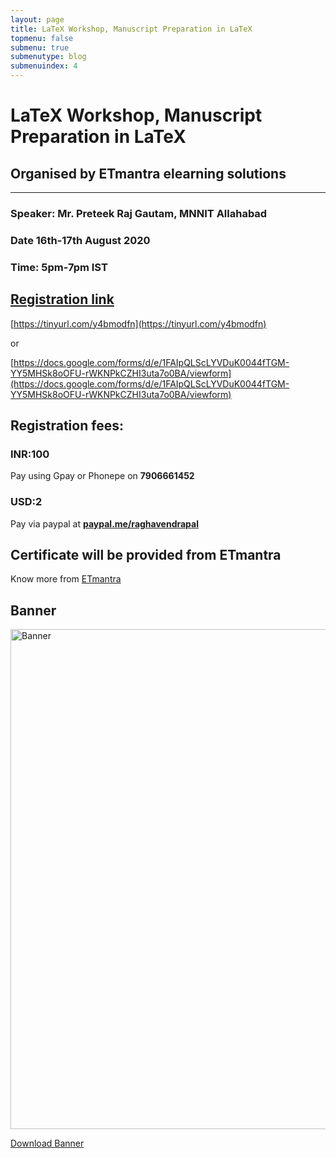 ```yaml
---
layout: page
title: LaTeX Workshop, Manuscript Preparation in LaTeX
topmenu: false
submenu: true
submenutype: blog
submenuindex: 4
---
```

# LaTeX Workshop, Manuscript Preparation in LaTeX

## Organised by ETmantra elearning solutions

---  

### Speaker: Mr. Preteek Raj Gautam, MNNIT Allahabad   

### Date 16th-17th August 2020  

### Time: 5pm-7pm IST  


## [Registration link](https://tinyurl.com/y4bmodfn)

[https://tinyurl.com/y4bmodfn](https://tinyurl.com/y4bmodfn)  

or  

[https://docs.google.com/forms/d/e/1FAIpQLScLYVDuK0044fTGM-YY5MHSk8oOFU-rWKNPkCZHI3uta7o0BA/viewform](https://docs.google.com/forms/d/e/1FAIpQLScLYVDuK0044fTGM-YY5MHSk8oOFU-rWKNPkCZHI3uta7o0BA/viewform)

## Registration fees:  
### INR:100
Pay using Gpay or Phonepe on **7906661452**

### USD:2  
Pay via paypal at [**paypal.me/raghavendrapal**](https://paypal.me/raghavendrapal)


## Certificate will be provided from ETmantra

Know more from [ETmantra](https://etmantra.com/)

## Banner
<img src="http://mgeek.in/blog/images/Banner.jpg" alt="Banner" width="800px"/>


[Download Banner](http://mgeek.in/blog/images/Banner.jpg)


